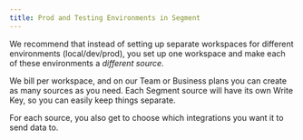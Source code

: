 ```yaml
---
title: Prod and Testing Environments in Segment
---
```


We recommend that instead of setting up separate workspaces for different environments (local/dev/prod), you set up one workspace and make each of these environments a _different source_. 

We bill per workspace, and on our Team or Business plans you can create as many sources as you need. Each Segment source will have its own Write Key, so you can easily keep things separate.

For each source, you also get to choose which integrations you want it to send data to.

